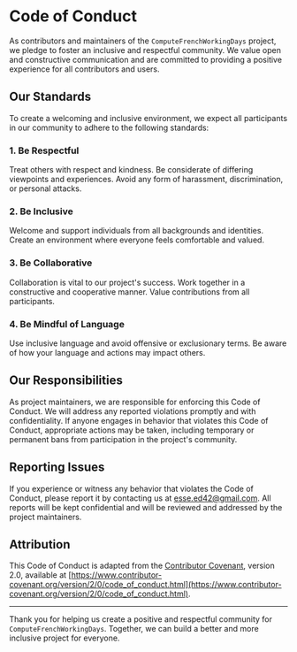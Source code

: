 # Code of Conduct

As contributors and maintainers of the `ComputeFrenchWorkingDays` project, we pledge to foster an inclusive and respectful community. We value open and constructive communication and are committed to providing a positive experience for all contributors and users.

## Our Standards

To create a welcoming and inclusive environment, we expect all participants in our community to adhere to the following standards:

### 1. Be Respectful

Treat others with respect and kindness. Be considerate of differing viewpoints and experiences. Avoid any form of harassment, discrimination, or personal attacks.

### 2. Be Inclusive

Welcome and support individuals from all backgrounds and identities. Create an environment where everyone feels comfortable and valued.

### 3. Be Collaborative

Collaboration is vital to our project's success. Work together in a constructive and cooperative manner. Value contributions from all participants.

### 4. Be Mindful of Language

Use inclusive language and avoid offensive or exclusionary terms. Be aware of how your language and actions may impact others.

## Our Responsibilities

As project maintainers, we are responsible for enforcing this Code of Conduct. We will address any reported violations promptly and with confidentiality. If anyone engages in behavior that violates this Code of Conduct, appropriate actions may be taken, including temporary or permanent bans from participation in the project's community.

## Reporting Issues

If you experience or witness any behavior that violates the Code of Conduct, please report it by contacting us at [esse.ed42@gmail.com](mailto:esse.ed42@gmail.com). All reports will be kept confidential and will be reviewed and addressed by the project maintainers.

## Attribution

This Code of Conduct is adapted from the [Contributor Covenant](https://www.contributor-covenant.org), version 2.0, available at [https://www.contributor-covenant.org/version/2/0/code_of_conduct.html](https://www.contributor-covenant.org/version/2/0/code_of_conduct.html).

---
Thank you for helping us create a positive and respectful community for `ComputeFrenchWorkingDays`. Together, we can build a better and more inclusive project for everyone.
